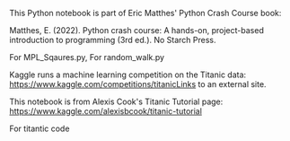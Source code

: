 This Python notebook is part of Eric Matthes' Python Crash Course book:

Matthes, E. (2022). Python crash course: A hands-on, project-based introduction to programming (3rd ed.). No Starch Press.


For MPL_Sqaures.py, For random_walk.py


Kaggle runs a machine learning competition on the Titanic data: https://www.kaggle.com/competitions/titanicLinks to an external site.

This notebook is from Alexis Cook's Titanic Tutorial page: https://www.kaggle.com/alexisbcook/titanic-tutorial

For titantic code
